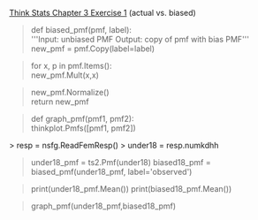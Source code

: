 [Think Stats Chapter 3 Exercise 1](http://greenteapress.com/thinkstats2/html/thinkstats2004.html#toc31) (actual vs. biased)

>> 


> def biased_pmf(pmf, label):<br>
> <t>    '''Input: unbiased PMF
> <t>   Output: copy of pmf with bias PMF''' <br>
> <t>   new_pmf = pmf.Copy(label=label) <br>
    
>    for x, p in pmf.Items(): <br>
>        new_pmf.Mult(x,x) <br>

>    new_pmf.Normalize() <br>
>   return new_pmf <br>

> def graph_pmf(pmf1, pmf2): <br>
>    thinkplot.Pmfs([pmf1, pmf2]) <br>
        
<p>
> resp = nsfg.ReadFemResp()
> under18 = resp.numkdhh

> under18_pmf = ts2.Pmf(under18)
> biased18_pmf = biased_pmf(under18_pmf, label='observed')

> print(under18_pmf.Mean())
> print(biased18_pmf.Mean())

> graph_pmf(under18_pmf,biased18_pmf)
</p>
